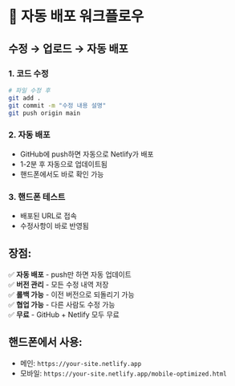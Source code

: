 # 🔄 자동 배포 워크플로우

## 수정 → 업로드 → 자동 배포

### 1. 코드 수정
```bash
# 파일 수정 후
git add .
git commit -m "수정 내용 설명"
git push origin main
```

### 2. 자동 배포
- GitHub에 push하면 자동으로 Netlify가 배포
- 1-2분 후 자동으로 업데이트됨
- 핸드폰에서도 바로 확인 가능

### 3. 핸드폰 테스트
- 배포된 URL로 접속
- 수정사항이 바로 반영됨

## 장점:
✅ **자동 배포** - push만 하면 자동 업데이트  
✅ **버전 관리** - 모든 수정 내역 저장  
✅ **롤백 가능** - 이전 버전으로 되돌리기 가능  
✅ **협업 가능** - 다른 사람도 수정 가능  
✅ **무료** - GitHub + Netlify 모두 무료  

## 핸드폰에서 사용:
- 메인: `https://your-site.netlify.app`
- 모바일: `https://your-site.netlify.app/mobile-optimized.html` 